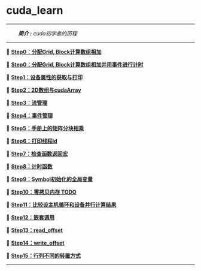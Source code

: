 # cuda_learn

---

&ensp;&ensp;&ensp;&ensp; ***简介 :** cuda初学者的历程*


---


📖 **[Step0：分配Grid, Block计算数组相加](0_matrix_add_N_100_100.cu)**

📖 **[Step0：分配Grid, Block计算数组相加并用事件进行计时](0_matrix_add_cal_time.cu)**

📖 **[Step1：设备属性的获取与打印](1_device_management_conut.cu)**

📖 **[Step2：2D数组与cudaArray](2_malloc_array_pitch.cu)**

📖 **[Step3：流管理](3_stream_management.cu)**

📖 **[Step4：事件管理](4_event_management.cu)**

📖 **[Step5：手册上的矩阵分块相乘](5_manual_matrix_multi.cu)**

📖 **[Step6：打印线程id](6_test_print)**

📖 **[Step7：检查函数返回宏](7_check_all)**

📖 **[Step8：计时函数](8_cpu_count_time)**

📖 **[Step9：Symbol初始化的全局变量](9_静态全局内存)**

📖 **[Step10：零拷贝内存 TODO ](10_零拷贝内存)**

📖 **[Step11：比较设主机循环和设备并行计算结果](11_csdn_add_example)**

📖 **[Step12：嵌套调用](12_nested_hello_world)**

📖 **[Step13：read_offset](13_read_segment.cu)**

📖 **[Step14：write_offset](14_write_segment.cu)**

📖 **[Step15：行列不同的转置方式](15_矩阵转置.cu)**

---


